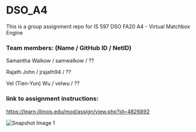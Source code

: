 # DSO_A4
This is a group assignment repo for IS 597 DSO FA20 A4 - Virtual Matchbox Engine

### Team members: (Name / GitHub ID / NetID)
Samantha Walkow / samwalkow / ??

Rajath John / jrajath94 / ??

Vel (Tien-Yun) Wu / velwu / ??

### link to assignment instructions:
https://learn.illinois.edu/mod/assign/view.php?id=4826892


![Snapshot Image 1](https://github.com/velwu/DSO_A4/blob/master/TTT_image_for_fun.jpg)
